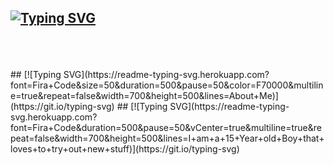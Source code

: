 ## [![Typing SVG](https://readme-typing-svg.herokuapp.com?font=Fira+Code&weight=40&pause=500&color=F70000&background=FFFFFF00&vCenter=true&width=650&lines=Hi+there%F0%9F%91%8B+My+Name+is+Lukas.+I+love+gaming+and+biking)](https://git.io/typing-svg)
<br />
<br />
<br />
## [![Typing SVG](https://readme-typing-svg.herokuapp.com?font=Fira+Code&size=50&duration=500&pause=50&color=F70000&multiline=true&repeat=false&width=700&height=500&lines=About+Me)](https://git.io/typing-svg)
## [![Typing SVG](https://readme-typing-svg.herokuapp.com?font=Fira+Code&duration=500&pause=50&vCenter=true&multiline=true&repeat=false&width=700&height=500&lines=I+am+a+15+Year+old+Boy+that+loves+to+try+out+new+stuff)](https://git.io/typing-svg)

